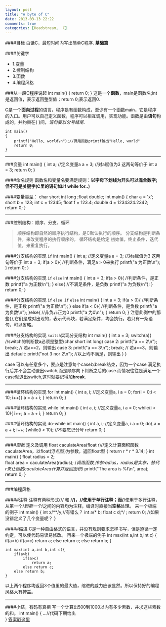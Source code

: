 ```yaml
---
layout: post
title: "A byte of C"
date: 2013-03-13 22:22
comments: true
categories: [Headstream,  C]
---
```

####目标
白话C，最短时间内写出简单C程序.
**基础篇**

####关键字
+ 1.变量
+ 2.控制结构
+ 3.函数
+ 4.编程风格

###从一段C程序说起
    int main() 
    {
        return 0;
    }
这是一个**函数**，main是函数名;int是返回值，表示返回整型值；return 0;表示返回0.

C是一个**面向过程**的语言，程序是有函数构成，至少有一个函数main，它是程序的入口。用户可以自己定义函数，程序可以相互调用，实现功能。函数是由**语句**构成的，并约束在{ }间，*语句要以分号结尾*.

    int main() 
    {
        printf("Hello, world\n");//调用函数printf输出"Hello, world"
        return 0;
    }

---

###变量
    int main() 
    {
        int a; //定义变量a
        a = 3; //对a赋值为3  这两句等价于 int a = 3;
        return 0;
    }

####命名规则
   函数名和变量名要满足规则：**以字母下划线为开头可以混合数字;但不可是关键字(C里的语句如:if while for..)**

####变量类型： char short int long ;float double;
    int main() 
    {
        char a = 'x';
        short b = 123;
        int c = 12345;
        float f = 123.4;
        double d = 1234324.2342;
        return 0;
    }

---

###控制结构：顺序、分支、循环
>顺序结构即自然的顺序执行结构，是C默认执行的顺序。
>分支结构是判断条件，来改变程序的执行顺序的。
>循环结构是给定 初始值，终止条件，迭代值，来重复执行。

####分支结构的实现 `if` 
    int main() 
    {
        int a;         //定义变量a
        a = 3;           //对a赋值为3  这两句等价于 int a = 3;
        if(a > 0){        //判断条件，满足a > 0来执行
            printf("a 为正数\n");
        }
        return 0;
    } 

####分支结构的实现 `if` `else` 
    int main() 
    {
        int a = 3; 
        if(a > 0){        //判断条件，是正数
            printf("a 为正数\n");
        }
        else{        //不满足条件，是负数
            printf("a 为负数\n");
        }
        return 0;
    } 

####分支结构的实现 `if` `else if` `else`
    int main() 
    {
        int a = 3; 
        if(a > 0){            //判断条件，是正数
            printf("a 为正数\n");
        }
        else if(a < 0){        //判断条件，是负数
            printf("a 为负数\n");
        }else{                //非负非正为0
            printf("a 为0\n");
        }
        return 0;
    } 
注意此例中的那些{},它们是成对出现的，表示代码块，若满足条件，均会执行。若只有一条语句，可以省略。

####分支结构的实现 `switch`实现分支结构
    int main()
    {
        int a = 3;
        switch(a){        //switch的判断数a必须是整型(char short int long)
            case 2: printf("a == 2\n"); break; // 若a==2，则输出
            case 3: printf("a == 3\n"); break; // 若a==3，则输出
            default: printf("not 3 nor 2\n");  //以上均不满足，则输出
        }
    }

case 可以有任意多个，要点是注意每个case以break结束，因为一个case 满足执行后并不会主动退出switch,而是顺序向下判断之后的case.而情况往往是满足一个case就退出switch,这时就要记得加**break**.

---

####循环结构的实现 for
    int main() 
    {
        int a, i; //定义变量a, i
        a = 0; 
        for(i = 0;i < 10; i++){
            a = a + i;
        }
        return 0;
    } 

####循环结构的实现 while 
    int main() 
    {
        int a, i; //定义变量a, i
        a = 0; 
        while(i < 10){
            i++;
            a = a + i;
        }
        return 0;
    } 

####循环结构的实现 do-while 
    int main() 
    {
        int a, i; //定义变量a, i
        a = 0; 
        do{
            a = a + i;
            i++;
        }while(i < 10);        //不要忘记分号
        return 0;
    } 

----

####*函数* 定义及调用
    float caculateArea(float r)//定义计算面积函数caculateArea，以float(浮点型)为参数，返回float型
    {
        return r * r * 3.14;
    }
    int main()
    {
        float radius = 2;    
        float area = caculateArea(radius); /*调用函数,传参radius，radius是实参，替代r来让函数caculateArea计算并返回面积*/
        printf("The area is %f\n", area);
        return 0;
    }
    
---

###编程风格

#####注释
    注释有两种形式(// 和 /**/)，//使用于单行注释；而/**/使用于多行注释，从第一个/*到第一个*/之间的内容均为注释，编译时直接当**空格**处理。
    来一个极端的例子
    int main()
    {
        int x/**/y;//有错么？
        int a/* b;
        float c d;*/ 
        ;
        return 0;
    //如果没错定义了几个变量呢？
    }

#####缩进
    C是一种自由格式的语言，并没有规则要求怎样书写，但是遵循一定约定，可以使代码易读易修改。
    再来一个极端的例子
    int max(int a,int b,int c) {
        if(a>b)
            if(a>c)
                return a;
            else 
                return c;
        else return b;
    }

    int max(int a,int b,int c){
        if(a>b)    
            if(a>c)    
                return a;
            else return c;
        else return b;
    }
以上两个程序均返回3个值里的最大值，缩进的威力应该显然。所以保持好的编程风格大有裨益。

---

####小结，有码有真相
    写一个计算出500到1000以内有多少素数，并求这些素数的和。
    int main()
    {
        ...//代码下期给出    
    }
[答案戳这里](/Headstream/Tutorial/How-to/2013/03/16/learningc2/)
